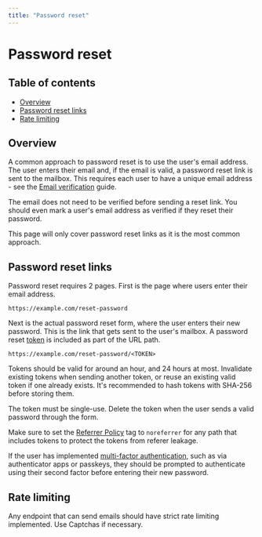 ```yaml
---
title: "Password reset"
---
```


# Password reset

## Table of contents

- [Overview](#overview)
- [Password reset links](#password-reset-links)
- [Rate limiting](#rate-limiting)

## Overview

A common approach to password reset is to use the user's email address. The user enters their email and, if the email is valid, a password reset link is sent to the mailbox. This requires each user to have a unique email address - see the [Email verification](/email-verification) guide.

The email does not need to be verified before sending a reset link. You should even mark a user's email address as verified if they reset their password.

This page will only cover password reset links as it is the most common approach.

## Password reset links

Password reset requires 2 pages. First is the page where users enter their email address.

```
https://example.com/reset-password
```

Next is the actual password reset form, where the user enters their new password. This is the link that gets sent to the user's mailbox. A password reset [token](/server-side-tokens) is included as part of the URL path.

```
https://example.com/reset-password/<TOKEN>
```

Tokens should be valid for around an hour, and 24 hours at most. Invalidate existing tokens when sending another token, or reuse an existing valid token if one already exists. It's recommended to hash tokens with SHA-256 before storing them.

The token must be single-use. Delete the token when the user sends a valid password through the form.

Make sure to set the [Referrer Policy](https://developer.mozilla.org/en-US/docs/Web/HTTP/Headers/Referrer-Policy) tag to `noreferrer` for any path that includes tokens to protect the tokens from referer leakage.

If the user has implemented [multi-factor authentication](/mfa), such as via authenticator apps or passkeys, they should be prompted to authenticate using their second factor before entering their new password.

## Rate limiting

Any endpoint that can send emails should have strict rate limiting implemented. Use Captchas if necessary.
